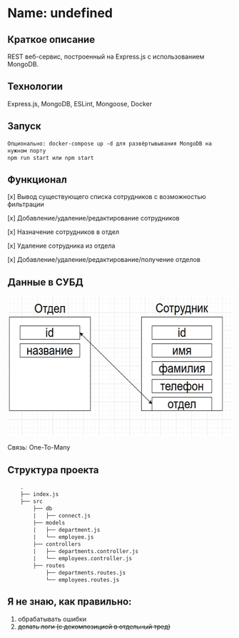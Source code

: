 # Name: undefined

## Краткое описание
REST веб-сервис, построенный на Express.js с использованием MongoDB.

## Технологии
Express.js, MongoDB, ESLint, Mongoose, Docker

## Запуск
```
Опционально: docker-compose up -d для развёртывывания MongoDB на нужном порту
npm run start или npm start
```

## Функционал
[x] Вывод существующего списка сотрудников с возможностью фильтрации

[x] Добавление/удаление/редактирование сотрудников

[x] Назначение сотрудников в отдел

[x] Удаление сотрудника из отдела

[x] Добавление/удаление/редактирование/получение отделов

## Данные в СУБД
<img src=".github/data_modelling.png" height="315" width="583" alt="data modelling">

Связь: One-To-Many

## Структура проекта
```
    .
    ├── index.js
    ├── src
        ├── db
        |   ├── connect.js
        ├── models
        |   ├── department.js
        |   └── employee.js
        ├── controllers
        |   ├── departments.controller.js
        |   └── employees.controller.js
        ├── routes
            ├── departments.routes.js
            └── employees.routes.js
```

## Я не знаю, как правильно:
1) обрабатывать ошибки
2) ~~делать логи (с декомпозицией в отдельный тред)~~
